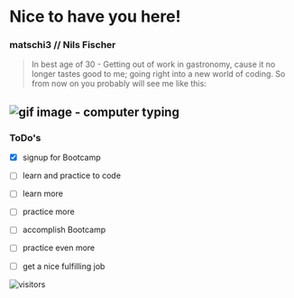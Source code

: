 # Nice to have you here!
### matschi3 // Nils Fischer
> In best age of 30 - 
> Getting out of work in gastronomy, cause it no longer tastes good to me; going right into a new world of coding.
> So from now on you probably will see me like this:

![gif image - computer typing](https://media.giphy.com/media/ZVik7pBtu9dNS/giphy.gif)
---
### ToDo's ###
- [x] signup for Bootcamp
- [ ] learn and practice to code
- [ ] learn more
- [ ] practice more
- [ ] accomplish Bootcamp
- [ ] practice even more
- [ ] get a nice fulfilling job


![visitors](https://visitor-badge.glitch.me/badge?page_id=${matschi3}.${matschi3}&left_color=red&right_color=green)
